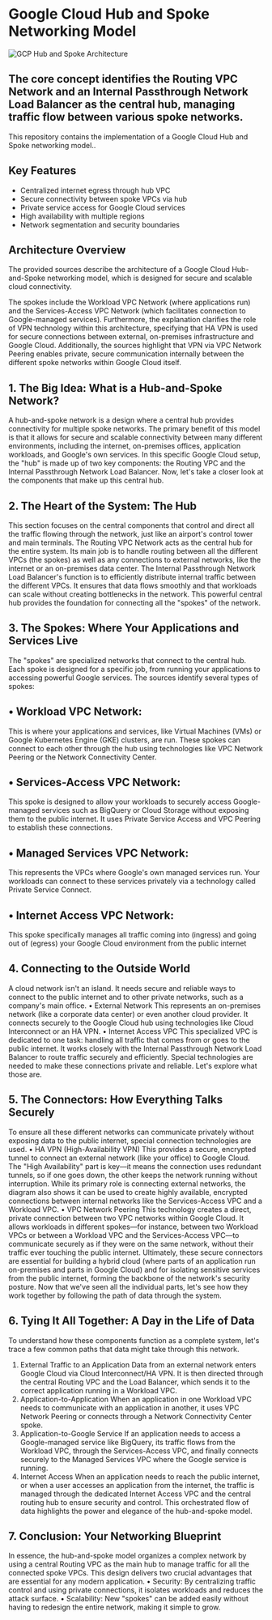 # Google Cloud Hub and Spoke Networking Model


![GCP Hub and Spoke Architecture](./GoogleCloud.jpg)

## The core concept identifies the Routing VPC Network and an Internal Passthrough Network Load Balancer as the central hub, managing traffic flow between various spoke networks. 

This repository contains the implementation of a Google Cloud Hub and Spoke networking model..

## Key Features

- Centralized internet egress through hub VPC
- Secure connectivity between spoke VPCs via hub
- Private service access for Google Cloud services
- High availability with multiple regions
- Network segmentation and security boundaries

 ## Architecture Overview
 
The provided sources describe the architecture of a Google Cloud Hub-and-Spoke networking model, which is designed for secure and scalable cloud connectivity.

The spokes include the Workload VPC Network (where applications run) and the Services-Access VPC Network (which facilitates connection to Google-managed services). Furthermore, the explanation clarifies the role of VPN technology within this architecture, specifying that HA VPN is used for secure connections between external, on-premises infrastructure and Google Cloud. Additionally, the sources highlight that VPN via VPC Network Peering enables private, secure communication internally between the different spoke networks within Google Cloud itself.

## 1. The Big Idea: What is a Hub-and-Spoke Network?
A hub-and-spoke network is a design where a central hub provides connectivity for multiple spoke networks. The primary benefit of this model is that it allows for secure and scalable connectivity between many different environments, including the internet, on-premises offices, application workloads, and Google's own services.
In this specific Google Cloud setup, the "hub" is made up of two key components: the Routing VPC and the Internal Passthrough Network Load Balancer.
Now, let's take a closer look at the components that make up this central hub.


## 2. The Heart of the System: The Hub
This section focuses on the central components that control and direct all the traffic flowing through the network, just like an airport's control tower and main terminals.
The Routing VPC Network acts as the central hub for the entire system. Its main job is to handle routing between all the different VPCs (the spokes) as well as any connections to external networks, like the internet or an on-premises data center.
The Internal Passthrough Network Load Balancer's function is to efficiently distribute internal traffic between the different VPCs. It ensures that data flows smoothly and that workloads can scale without creating bottlenecks in the network.
This powerful central hub provides the foundation for connecting all the "spokes" of the network.


## 3. The Spokes: Where Your Applications and Services Live
The "spokes" are specialized networks that connect to the central hub. Each spoke is designed for a specific job, from running your applications to accessing powerful Google services.
The sources identify several types of spokes:
## • Workload VPC Network: 
This is where your applications and services, like Virtual Machines (VMs) or Google Kubernetes Engine (GKE) clusters, are run. These spokes can connect to each other through the hub using technologies like VPC Network Peering or the Network Connectivity Center.
## • Services-Access VPC Network:
This spoke is designed to allow your workloads to securely access Google-managed services such as BigQuery or Cloud Storage without exposing them to the public internet. It uses Private Service Access and VPC Peering to establish these connections.
## • Managed Services VPC Network:
This represents the VPCs where Google's own managed services run. Your workloads can connect to these services privately via a technology called Private Service Connect.
## • Internet Access VPC Network:
This spoke specifically manages all traffic coming into (ingress) and going out of (egress) your Google Cloud environment from the public internet


## 4. Connecting to the Outside World
A cloud network isn't an island. It needs secure and reliable ways to connect to the public internet and to other private networks, such as a company's main office.
• External Network This represents an on-premises network (like a corporate data center) or even another cloud provider. It connects securely to the Google Cloud hub using technologies like Cloud Interconnect or an HA VPN.
• Internet Access VPC This specialized VPC is dedicated to one task: handling all traffic that comes from or goes to the public internet. It works closely with the Internal Passthrough Network Load Balancer to route traffic securely and efficiently.
Special technologies are needed to make these connections private and reliable. Let's explore what those are.


## 5. The Connectors: How Everything Talks Securely
To ensure all these different networks can communicate privately without exposing data to the public internet, special connection technologies are used.
• HA VPN (High-Availability VPN) This provides a secure, encrypted tunnel to connect an external network (like your office) to Google Cloud. The "High Availability" part is key—it means the connection uses redundant tunnels, so if one goes down, the other keeps the network running without interruption. While its primary role is connecting external networks, the diagram also shows it can be used to create highly available, encrypted connections between internal networks like the Services-Access VPC and a Workload VPC.
• VPC Network Peering This technology creates a direct, private connection between two VPC networks within Google Cloud. It allows workloads in different spokes—for instance, between two Workload VPCs or between a Workload VPC and the Services-Access VPC—to communicate securely as if they were on the same network, without their traffic ever touching the public internet.
Ultimately, these secure connectors are essential for building a hybrid cloud (where parts of an application run on-premises and parts in Google Cloud) and for isolating sensitive services from the public internet, forming the backbone of the network's security posture.
Now that we've seen all the individual parts, let's see how they work together by following the path of data through the system.


## 6. Tying It All Together: A Day in the Life of Data
To understand how these components function as a complete system, let's trace a few common paths that data might take through this network.
1. External Traffic to an Application Data from an external network enters Google Cloud via Cloud Interconnect/HA VPN. It is then directed through the central Routing VPC and the Load Balancer, which sends it to the correct application running in a Workload VPC.
2. Application-to-Application When an application in one Workload VPC needs to communicate with an application in another, it uses VPC Network Peering or connects through a Network Connectivity Center spoke.
3. Application-to-Google Service If an application needs to access a Google-managed service like BigQuery, its traffic flows from the Workload VPC, through the Services-Access VPC, and finally connects securely to the Managed Services VPC where the Google service is running.
4. Internet Access When an application needs to reach the public internet, or when a user accesses an application from the internet, the traffic is managed through the dedicated Internet Access VPC and the central routing hub to ensure security and control.
This orchestrated flow of data highlights the power and elegance of the hub-and-spoke model.


## 7. Conclusion: Your Networking Blueprint
In essence, the hub-and-spoke model organizes a complex network by using a central Routing VPC as the main hub to manage traffic for all the connected spoke VPCs. This design delivers two crucial advantages that are essential for any modern application.
• Security: By centralizing traffic control and using private connections, it isolates workloads and reduces the attack surface.
• Scalability: New "spokes" can be added easily without having to redesign the entire network, making it simple to grow.
